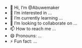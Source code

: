 - 👋 Hi, I’m @Abuwemaker
- 👀 I’m interested in ...
- 🌱 I’m currently learning ...
- 💞️ I’m looking to collaborate on ...
- 📫 How to reach me ...
- 😄 Pronouns: ...
- ⚡ Fun fact: ...

<!---
Abu<wemaker> is a ✨ special ✨ repository because its `README.md` (this file) appears on your GitHub profile.
You can click the Preview link to take a look at your changes.
--->
